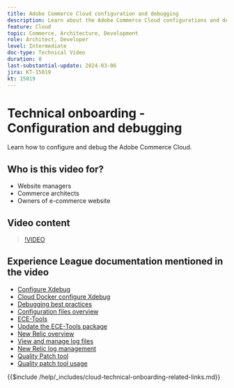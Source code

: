 ```yaml
---
title: Adobe Commerce Cloud configuration and debugging
description: Learn about the Adobe Commerce Cloud configurations and debugging.
feature: Cloud
topic: Commerce, Architecture, Development
role: Architect, Developer
level: Intermediate
doc-type: Technical Video
duration: 0
last-substantial-update: 2024-03-06
jira: KT-15019
kt: 15019
---
```


# Technical onboarding - Configuration and debugging

Learn how to configure and debug the Adobe Commerce Cloud.

## Who is this video for?

- Website managers
- Commerce architects
- Owners of e-commerce website

## Video content

>[!VIDEO](https://video.tv.adobe.com/v/3427709?learn=on)

## Experience League documentation mentioned in the video

- [Configure Xdebug](https://experienceleague.adobe.com/docs/commerce-cloud-service/user-guide/develop/test/debug.html)
- [Cloud Docker configure Xdebug](https://developer.adobe.com/commerce/cloud-tools/docker/test/configure-xdebug/)
- [Debugging best practices](https://experienceleague.adobe.com/docs/commerce-operations/implementation-playbook/best-practices/development/debugging.html)
- [Configuration files overview](https://experienceleague.adobe.com/docs/commerce-cloud-service/user-guide/configure/overview.html)
- [ECE-Tools](https://experienceleague.adobe.com/docs/commerce-cloud-service/user-guide/dev-tools/ece-tools/package-overview.html)
- [Update the ECE-Tools package](https://experienceleague.adobe.com/docs/commerce-cloud-service/user-guide/dev-tools/ece-tools/update-package.html)
- [New Relic overview](https://experienceleague.adobe.com/docs/commerce-cloud-service/user-guide/monitor/new-relic/new-relic-service.html)
- [View and manage log files](https://experienceleague.adobe.com/docs/commerce-cloud-service/user-guide/develop/test/log-locations.html)
- [New Relic log management](https://experienceleague.adobe.com/docs/commerce-cloud-service/user-guide/monitor/new-relic/log-management.html)
- [Quality Patch tool](https://experienceleague.adobe.com/tools/commerce-quality-patches/index.html)
- [Quality patch tool usage](https://experienceleague.adobe.com/docs/commerce-operations/tools/quality-patches-tool/usage.html)

{{$include /help/_includes/cloud-technical-onboarding-related-links.md}}
